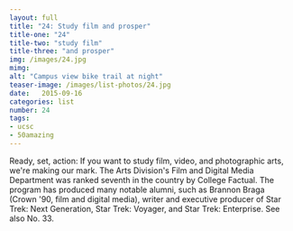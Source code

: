 ```yaml
---
layout: full
title: "24: Study film and prosper"
title-one: "24"
title-two: "study film"
title-three: "and prosper"
img: /images/24.jpg
mimg: 
alt: "Campus view bike trail at night"
teaser-image: /images/list-photos/24.jpg
date:   2015-09-16
categories: list
number: 24
tags:
- ucsc
- 50amazing
---
```

Ready, set, action: If you want to study film, video, and photographic arts, we're making our mark. The Arts Division's Film and Digital Media Department was ranked seventh in the country by College Factual. The program has produced many notable alumni, such as Brannon Braga (Crown '90, film and digital media), writer and executive producer of Star Trek: Next Generation, Star Trek: Voyager, and Star Trek: Enterprise. See also No. 33. 
